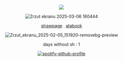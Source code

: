 <div align="center">

![](https://komarev.com/ghpvc/?username=HAAVVIIKK&color=red)


![Zrzut ekranu 2025-03-06 160444](https://github.com/user-attachments/assets/85eb454e-b330-4124-a722-56840fba3412)



[strawpage](https://dexterhav.straw.page) . [atabook](https://dexter.atabook.org/) 
<div align="center">

![Zrzut_ekranu_2025-02-05_151920-removebg-preview](https://github.com/user-attachments/assets/ce332f7f-06c6-447d-b621-553b907b5f5e)

days without sh : 1

[![spotify-github-profile](https://spotify-github-profile.kittinanx.com/api/view?uid=2fpbyqhbp1iqlscxltee4w0k3&cover_image=true&theme=novatorem&show_offline=false&background_color=ac1634&interchange=false&bar_color=ff0000&bar_color_cover=true)](https://github.com/kittinan/spotify-github-profile)
